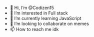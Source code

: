 - 👋 Hi, I’m @Codizen15
- 👀 I’m interested in Full stack
- 🌱 I’m currently learning JavaScript
- 💞️ I’m looking to collaborate on memes
- 📫 How to reach me idk

<!---
Codizen15/Codizen15 is a ✨ special ✨ repository because its `README.md` (this file) appears on your GitHub profile.
You can click the Preview link to take a look at your changes.
--->
